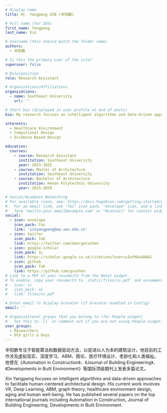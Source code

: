 ```yaml
---
# Display name
title: Mr. Yangpeng XIN (辛阳鹏)

# Full name (for SEO)
first_name: Yangpeng
last_name: Xin

# Username (this should match the folder name)
authors:
  - 辛阳鹏 

# Is this the primary user of the site?
superuser: false

# Role/position
role: Research Assistant

# Organizations/Affiliations
organizations:
  - name: Southeast University
    url: ''

# Short bio (displayed in user profile at end of posts)
bio: My research focuses on intelligent algorithms and data-driven approaches to facilitate human-centered architectural design. My current work involves VR, Deep Learning, ABM, graph theory, healthcare environment design, aging and human well-being.

interests:
  - Healthcare Environment
  - Computional Design
  - Evidence-Based Design

education:
  courses:
    - course: Research Assistant
      institution: Southeast University
      year: 2023-2025
    - course: Master of Architecture
      institution: Southeast University
    - course: Bachelor of Architecture
      institution: Henan Polytechnic University
      year: 2015-2020

# Social/Academic Networking
# For available icons, see: https://docs.hugoblox.com/getting-started/page-builder/#icons
#   For an email link, use "fas" icon pack, "envelope" icon, and a link in the
#   form "mailto:your-email@example.com" or "#contact" for contact widget.
social:
  - icon: envelope
    icon_pack: fas
    link: 'xinyangpeng@aa.seu.edu.cn'
  - icon: twitter
    icon_pack: fab
    link: https://twitter.com/GeorgeCushen
  - icon: google-scholar
    icon_pack: ai
    link: https://scholar.google.co.uk/citations?user=sIwtMXoAAAAJ
  - icon: github
    icon_pack: fab
    link: https://github.com/gcushen
# Link to a PDF of your resume/CV from the About widget.
# To enable, copy your resume/CV to `static/files/cv.pdf` and uncomment the lines below.
# - icon: cv
#   icon_pack: ai
#   link: files/cv.pdf

# Enter email to display Gravatar (if Gravatar enabled in Config)
email: ''

# Organizational groups that you belong to (for People widget)
#   Set this to `[]` or comment out if you are not using People widget.
user_groups:
  - Researchers
  - Old girls & boys
---
```


辛阳鹏专注于智能算法和数据驱动方法，以促进以人为本的建筑设计。他目前的工作涉及虚拟现实、深度学习、ABM、图论、医疗环境设计、老龄化和人类福祉。他曾在《Automation in Construction》、《Journal of Building Engineering》、《Developments in Built Environment》等国际顶级期刊上发表多篇论文。

Xin Yangpeng focuses on intelligent algorithms and data-driven approaches to facilitate human-centered architectural design.   His current work involves VR, Deep Learning, ABM, graph theory, healthcare environment design, aging and human well-being. He has  published several papers on the top international journals including Automation in Construction, Journal of Building Engineering, Developments in Built Environment.
